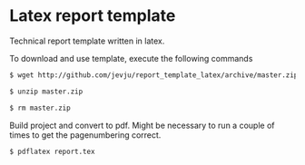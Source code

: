 # Latex report template 
Technical report template written in latex.

To download and use template, execute the following commands
```bash
$ wget http://github.com/jevju/report_template_latex/archive/master.zip

$ unzip master.zip

$ rm master.zip
```

Build project and convert to pdf. Might be necessary to run a couple of times to get the pagenumbering correct.
```bash
$ pdflatex report.tex
```
